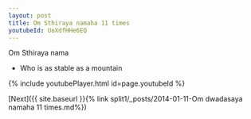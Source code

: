 ```yaml
---
layout: post
title: Om Sthiraya namaha 11 times
youtubeId: UoXdfHHe6EQ
---
```

 
 
Om Sthiraya nama 
 
 -  Who is as stable as a mountain 
 
  
 
  
 
 
 
 
 
 


{% include youtubePlayer.html id=page.youtubeId %}
 
[Next]({{ site.baseurl }}{% link  split1/_posts/2014-01-11-Om dwadasaya namaha 11 times.md%})
 
